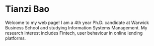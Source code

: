 # Tianzi Bao 
Welcome to my web page!
I am a 4th year Ph.D. candidate at Warwick Business School and studying Information Systems Management. My research interest includes Fintech, user behaviour in online lending platforms. 
